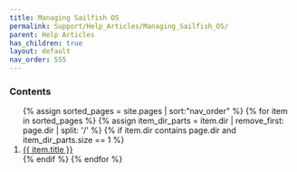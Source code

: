 ```yaml
---
title: Managing Sailfish OS
permalink: Support/Help_Articles/Managing_Sailfish_OS/
parent: Help Articles
has_children: true
layout: default
nav_order: 555
---
```


<h3 class="no_toc">Contents</h3>

<ol>
{% assign sorted_pages = site.pages | sort:"nav_order" %}
{% for item in sorted_pages %}
  {% assign item_dir_parts = item.dir | remove_first: page.dir | split: '/' %}
  {% if item.dir contains page.dir and item_dir_parts.size == 1 %}
    <li>
      <a href="{{ item.url }}">{{ item.title }}</a>
    </li>
  {% endif %}
{% endfor %}
</ol>
